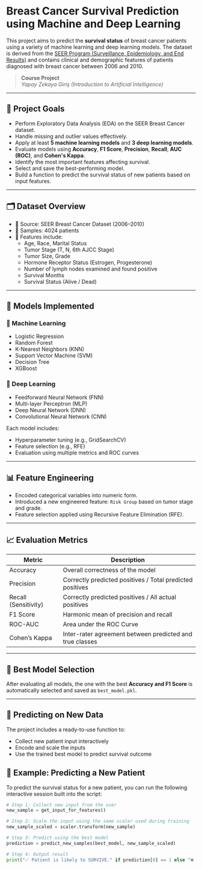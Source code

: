 # Breast Cancer Survival Prediction using Machine and Deep Learning

This project aims to predict the **survival status** of breast cancer patients using a variety of machine learning and deep learning models. The dataset is derived from the [SEER Program (Surveillance, Epidemiology, and End Results)](https://seer.cancer.gov/) and contains clinical and demographic features of patients diagnosed with breast cancer between 2006 and 2010.

> **Course Project**  
> *Yapay Zekaya Giriş (Introduction to Artificial Intelligence)*

---

## 📌 Project Goals

- Perform Exploratory Data Analysis (EDA) on the SEER Breast Cancer dataset.
- Handle missing and outlier values effectively.
- Apply at least **5 machine learning models** and **3 deep learning models**.
- Evaluate models using **Accuracy**, **F1 Score**, **Precision**, **Recall**, **AUC (ROC)**, and **Cohen's Kappa**.
- Identify the most important features affecting survival.
- Select and save the best-performing model.
- Build a function to predict the survival status of new patients based on input features.

---

## 🗂️ Dataset Overview

- 📁 Source: SEER Breast Cancer Dataset (2006–2010)  
- 🧪 Samples: 4024 patients  
- 🔬 Features include:
  - Age, Race, Marital Status
  - Tumor Stage (T, N, 6th AJCC Stage)
  - Tumor Size, Grade
  - Hormone Receptor Status (Estrogen, Progesterone)
  - Number of lymph nodes examined and found positive
  - Survival Months
  - Survival Status (Alive / Dead)

---

## 🧠 Models Implemented

### 🔹 Machine Learning
- Logistic Regression
- Random Forest
- K-Nearest Neighbors (KNN)
- Support Vector Machine (SVM)
- Decision Tree
- XGBoost

### 🔹 Deep Learning
- Feedforward Neural Network (FNN)
- Multi-layer Perceptron (MLP)
- Deep Neural Network (DNN)
- Convolutional Neural Network (CNN)

Each model includes:
- Hyperparameter tuning (e.g., GridSearchCV)
- Feature selection (e.g., RFE)
- Evaluation using multiple metrics and ROC curves

---

## 📊 Feature Engineering

- Encoded categorical variables into numeric form.
- Introduced a new engineered feature: `Risk Group` based on tumor stage and grade.
- Feature selection applied using Recursive Feature Elimination (RFE).

---

## 📈 Evaluation Metrics

| Metric            | Description                                  |
|-------------------|----------------------------------------------|
| Accuracy          | Overall correctness of the model             |
| Precision         | Correctly predicted positives / Total predicted positives |
| Recall (Sensitivity) | Correctly predicted positives / All actual positives |
| F1 Score          | Harmonic mean of precision and recall        |
| ROC-AUC           | Area under the ROC Curve                     |
| Cohen’s Kappa     | Inter-rater agreement between predicted and true classes |

---

## 📌 Best Model Selection

After evaluating all models, the one with the best **Accuracy and F1 Score** is automatically selected and saved as `best_model.pkl`.

---

## 🔮 Predicting on New Data

The project includes a ready-to-use function to:
- Collect new patient input interactively
- Encode and scale the inputs
- Use the trained best model to predict survival outcome


## 🔎 Example: Predicting a New Patient

To predict the survival status for a new patient, you can run the following interactive session built into the script:

```python
# Step 1: Collect new input from the user
new_sample = get_input_for_features()

# Step 2: Scale the input using the same scaler used during training
new_sample_scaled = scaler.transform(new_sample)

# Step 3: Predict using the best model
prediction = predict_new_samples(best_model, new_sample_scaled)

# Step 4: Output result
print("✅ Patient is likely to SURVIVE." if prediction[0] == 1 else "❌ Patient is likely to NOT survive.")
